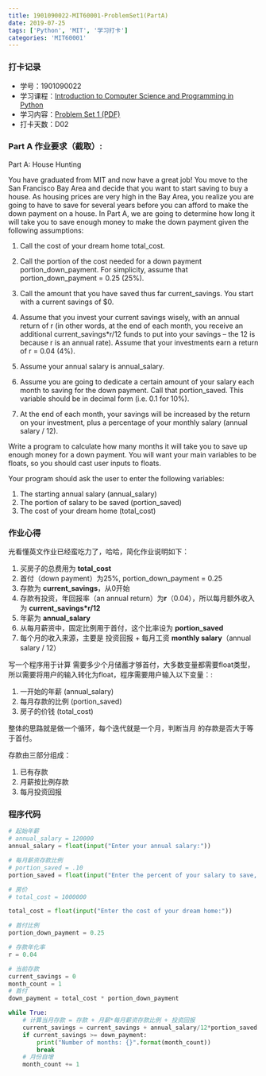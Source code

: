 ```yaml
---
title: 1901090022-MIT60001-ProblemSet1(PartA)
date: 2019-07-25
tags: ['Python', 'MIT', '学习打卡']
categories: 'MIT60001'
---
```


### 打卡记录
- 学号：1901090022
- 学习课程：[Introduction to Computer Science and Programming in Python](https://ocw.mit.edu/courses/electrical-engineering-and-computer-science/6-0001-introduction-to-computer-science-and-programming-in-python-fall-2016/)
- 学习内容：[Problem Set 1 (PDF)](https://ocw.mit.edu/courses/electrical-engineering-and-computer-science/6-0001-introduction-to-computer-science-and-programming-in-python-fall-2016/assignments/MIT6_0001F16_ps1.pdf)
- 打卡天数：D02

### Part A 作业要求（截取）:

Part A: House Hunting 

You have graduated from MIT and now have a great job! You move to the San Francisco Bay Area and decide that you want to start saving to buy a house. As housing prices are very high in the Bay Area, you realize you are going to have to save for several years before you can afford to make the down payment on a house. In Part A, we are going to determine how long it will take you to save enough money to make the down payment given the following assumptions: 

1. Call the cost of your dream home total_cost. 

2. Call the portion of the cost needed for a down payment portion_down_payment. For simplicity, assume that portion_down_payment = 0.25 (25%). 

3. Call the amount that you have saved thus far current_savings. You start with a current savings of $0. 

4. Assume that you invest your current savings wisely, with an annual return of r (in other words, at the end of each month, you receive an additional current_savings\*r/12 funds to put into your savings – the 12 is because r is an annual rate). Assume that your investments earn a return of r = 0.04 (4%). 

5. Assume your annual salary is annual_salary. 

6. Assume you are going to dedicate a certain amount of your salary each month to saving for the down payment. Call that portion_saved. This variable should be in decimal form (i.e. 0.1 for 10%). 

7. At the end of each month, your savings will be increased by the return on your investment, plus a percentage of your monthly salary (annual salary / 12). 

Write a program to calculate how many months it will take you to save up enough money for a down payment. You will want your main variables to be floats, so you should cast user inputs to floats. 

Your program should ask the user to enter the following variables: 

1. The starting annual salary (annual_salary) 
2. The portion of salary to be saved (portion_saved) 
3. The cost of your dream home (total_cost) 

### 作业心得 

光看懂英文作业已经蛮吃力了，哈哈，简化作业说明如下： 

1. 买房子的总费用为 **total_cost** 
2. 首付（down payment）为25%, portion_down_payment = 0.25 
3. 存款为 **current_savings**，从0开始 
4. 存款有投资，年回报率（an annual return）为**r**（0.04），所以每月额外收入为 **current_savings\*r/12** 
5. 年薪为 **annual_salary** 
6. 从每月薪资中，固定比例用于首付，这个比率设为 **portion_saved** 
7. 每个月的收入来源，主要是 投资回报 + 每月工资 **monthly salary**（annual salary / 12） 

写一个程序用于计算 需要多少个月储蓄才够首付，大多数变量都需要float类型，所以需要将用户的输入转化为float，程序需要用户输入以下变量：: 

1. 一开始的年薪 (annual_salary) 
2. 每月存款的比例 (portion_saved) 
3. 房子的价钱 (total_cost) 

整体的思路就是做一个循环，每个迭代就是一个月，判断当月 的存款是否大于等于首付。 

存款由三部分组成： 

1. 已有存款 
2. 月薪按比例存款 
3. 每月投资回报 

### 程序代码 

``` python 
# 起始年薪 
# annual_salary = 120000 
annual_salary = float(input("Enter your annual salary:")) 

# 每月薪资存款比例 
# portion_saved = .10 
portion_saved = float(input("Enter the percent of your salary to save, as a decimal:")) 

# 房价 
# total_cost = 1000000 

total_cost = float(input("Enter the cost of your dream home:")) 

# 首付比例 
portion_down_payment = 0.25 

# 存款年化率 
r = 0.04 

# 当前存款 
current_savings = 0 
month_count = 1 
# 首付 
down_payment = total_cost * portion_down_payment 

while True: 
    # 计算当月存款 = 存款 + 月薪*每月薪资存款比例 + 投资回报 
    current_savings = current_savings + annual_salary/12*portion_saved +     current_savings*r/12 
    if current_savings >= down_payment: 
        print("Number of months: {}".format(month_count)) 
        break 
    # 月份自增 
    month_count += 1 
``` 